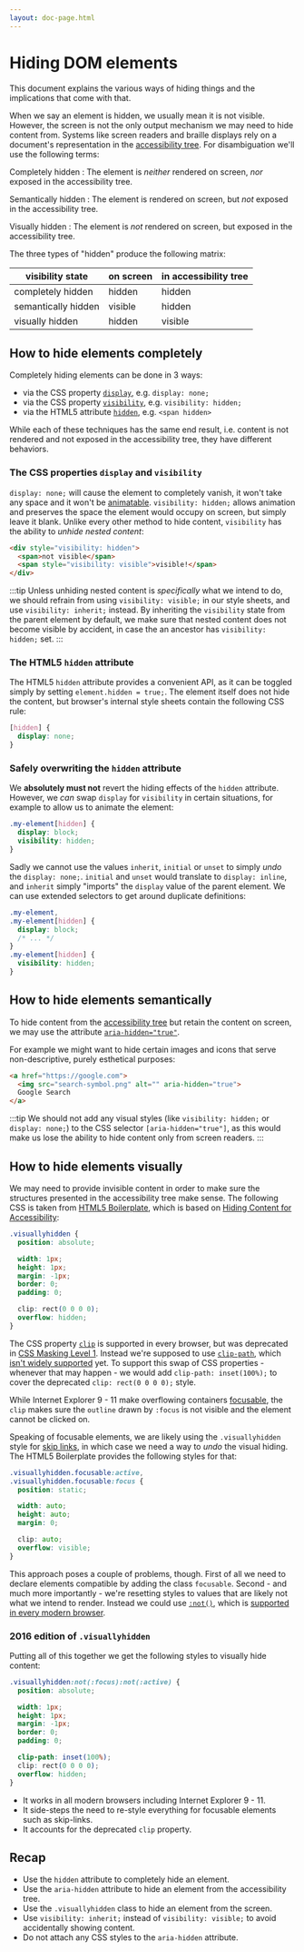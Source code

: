```yaml
---
layout: doc-page.html
---
```


# Hiding DOM elements

This document explains the various ways of hiding things and the implications that come with that.

When we say an element is hidden, we usually mean it is not visible. However, the screen is not the only output mechanism we may need to hide content from. Systems like screen readers and braille displays rely on a document's representation in the [accessibility tree](../concepts.md#accessibility-tree). For disambiguation we'll use the following terms:

Completely hidden
: The element is *neither* rendered on screen, *nor* exposed in the accessibility tree.

Semantically hidden
: The element is rendered on screen, but *not* exposed in the accessibility tree.

Visually hidden
: The element is *not* rendered on screen, but exposed in the accessibility tree.

The three types of "hidden" produce the following matrix:

| visibility state | on screen | in accessibility tree |
| ---------------- | --------- | --------------------- |
| completely hidden | hidden | hidden |
| semantically hidden | visible | hidden |
| visually hidden | hidden | visible |


## How to hide elements completely

Completely hiding elements can be done in 3 ways:

* via the CSS property [`display`](https://developer.mozilla.org/en-US/docs/Web/CSS/display), e.g. `display: none;`
* via the CSS property [`visibility`](https://developer.mozilla.org/en/docs/Web/CSS/visibility), e.g. `visibility: hidden;`
* via the HTML5 attribute [`hidden`](https://developer.mozilla.org/en-US/docs/Web/HTML/Global_attributes/hidden), e.g. `<span hidden>`

While each of these techniques has the same end result, i.e. content is not rendered and not exposed in the accessibility tree, they have different behaviors.

### The CSS properties `display` and `visibility`

`display: none;` will cause the element to completely vanish, it won't take any space and it won't be [animatable](https://developer.mozilla.org/en-US/docs/Web/CSS/CSS_Transitions/Using_CSS_transitions). `visibility: hidden;` allows animation and preserves the space the element would occupy on screen, but simply leave it blank. Unlike every other method to hide content, `visibility` has the ability to *unhide nested content*:

```html
<div style="visibility: hidden">
  <span>not visible</span>
  <span style="visibility: visible">visible!</span>
</div>
```

:::tip
Unless unhiding nested content is *specifically* what we intend to do, we should refrain from using `visibility: visible;` in our style sheets, and use `visibility: inherit;` instead. By inheriting the `visibility` state from the parent element by default, we make sure that nested content does not become visible by accident, in case the an ancestor has `visibility: hidden;` set.
:::

### The HTML5 `hidden` attribute

The HTML5 `hidden` attribute provides a convenient API, as it can be toggled simply by setting `element.hidden = true;`. The element itself does not hide the content, but browser's internal style sheets contain the following CSS rule:

```css
[hidden] {
  display: none;
}
```

### Safely overwriting the `hidden` attribute

We **absolutely must not** revert the hiding effects of the `hidden` attribute. However, we *can* swap `display` for `visibility` in certain situations, for example to allow us to animate the element:

```css
.my-element[hidden] {
  display: block;
  visibility: hidden;
}
```

Sadly we cannot use the values `inherit`, `initial` or `unset` to simply *undo* the `display: none;`. `initial` and `unset` would translate to `display: inline`, and `inherit` simply "imports" the `display` value of the parent element. We can use extended selectors to get around duplicate definitions:

```css
.my-element,
.my-element[hidden] {
  display: block;
  /* ... */
}
.my-element[hidden] {
  visibility: hidden;
}
```

## How to hide elements semantically

To hide content from the [accessibility tree](../concepts.md#accessibility-tree) but retain the content on screen, we may use the attribute [`aria-hidden="true"`](https://w3c.github.io/aria/aria/aria.html#aria-hidden).

For example we might want to hide certain images and icons that serve non-descriptive, purely esthetical purposes:

```html
<a href="https://google.com">
  <img src="search-symbol.png" alt="" aria-hidden="true">
  Google Search
</a>
```

:::tip
We should not add any visual styles (like `visibility: hidden;` or `display: none;`) to the CSS selector `[aria-hidden="true"]`, as this would make us lose the ability to hide content only from screen readers.
:::


## How to hide elements visually

We may need to provide invisible content in order to make sure the structures presented in the accessibility tree make sense. The following CSS is taken from [HTML5 Boilerplate](https://github.com/h5bp/html5-boilerplate/blob/v5.0.0/src/css/main.css#L126-L156), which is based on [Hiding Content for Accessibility](https://snook.ca/archives/html_and_css/hiding-content-for-accessibility):

```css
.visuallyhidden {
  position: absolute;

  width: 1px;
  height: 1px;
  margin: -1px;
  border: 0;
  padding: 0;

  clip: rect(0 0 0 0);
  overflow: hidden;
}
```

The CSS property [`clip`](https://developer.mozilla.org/en-US/docs/Web/CSS/clip) is supported in every browser, but was deprecated in [CSS Masking Level 1](https://drafts.fxtf.org/css-masking-1/#clip-property). Instead we're supposed to use [`clip-path`](https://developer.mozilla.org/en-US/docs/Web/CSS/clip-path), which [isn't widely supported](http://caniuse.com/#search=clip-path) yet. To support this swap of CSS properties - whenever that may happen - we would add `clip-path: inset(100%);` to cover the deprecated `clip: rect(0 0 0 0);` style.

While Internet Explorer 9 - 11 make overflowing containers [focusable](../what-is-focusable.md), the `clip` makes sure the `outline` drawn by `:focus` is not visible and the element cannot be clicked on.

Speaking of focusable elements, we are likely using the `.visuallyhidden` style for [skip links](https://webaim.org/techniques/skipnav/), in which case we need a way to *undo* the visual hiding. The HTML5 Boilerplate provides the following styles for that:

```css
.visuallyhidden.focusable:active,
.visuallyhidden.focusable:focus {
  position: static;

  width: auto;
  height: auto;
  margin: 0;

  clip: auto;
  overflow: visible;
}
```

This approach poses a couple of problems, though. First of all we need to declare elements compatible by adding the class `focusable`. Second - and much more importantly - we're resetting styles to values that are likely not what we intend to render. Instead we could use [`:not()`](https://developer.mozilla.org/en-US/docs/Web/CSS/:not), which is [supported in every modern browser](http://caniuse.com/#feat=css-sel3).


### 2016 edition of `.visuallyhidden`

Putting all of this together we get the following styles to visually hide content:

```css
.visuallyhidden:not(:focus):not(:active) {
  position: absolute;

  width: 1px;
  height: 1px;
  margin: -1px;
  border: 0;
  padding: 0;

  clip-path: inset(100%);
  clip: rect(0 0 0 0);
  overflow: hidden;
}
```

* It works in all modern browsers including Internet Explorer 9 - 11.
* It side-steps the need to re-style everything for focusable elements such as skip-links.
* It accounts for the deprecated `clip` property.

## Recap

* Use the `hidden` attribute to completely hide an element.
* Use the `aria-hidden` attribute to hide an element from the accessibility tree.
* Use the `.visuallyhidden` class to hide an element from the screen.
* Use `visibility: inherit;` instead of `visibility: visible;` to avoid accidentally showing content.
* Do not attach any CSS styles to the `aria-hidden` attribute.
